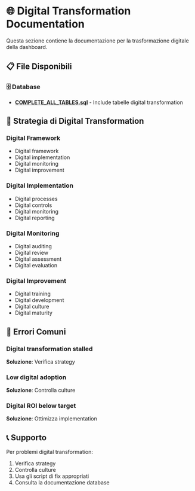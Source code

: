 # 🌐 Digital Transformation Documentation

Questa sezione contiene la documentazione per la trasformazione digitale della dashboard.

## 📋 File Disponibili

### 🗄️ Database
- **[COMPLETE_ALL_TABLES.sql](../database/COMPLETE_ALL_TABLES.sql)** - Include tabelle digital transformation

## 🎯 Strategia di Digital Transformation

### Digital Framework
- Digital framework
- Digital implementation
- Digital monitoring
- Digital improvement

### Digital Implementation
- Digital processes
- Digital controls
- Digital monitoring
- Digital reporting

### Digital Monitoring
- Digital auditing
- Digital review
- Digital assessment
- Digital evaluation

### Digital Improvement
- Digital training
- Digital development
- Digital culture
- Digital maturity

## 🚨 Errori Comuni

### Digital transformation stalled
**Soluzione**: Verifica strategy

### Low digital adoption
**Soluzione**: Controlla culture

### Digital ROI below target
**Soluzione**: Ottimizza implementation

## 📞 Supporto

Per problemi digital transformation:
1. Verifica strategy
2. Controlla culture
3. Usa gli script di fix appropriati
4. Consulta la documentazione database